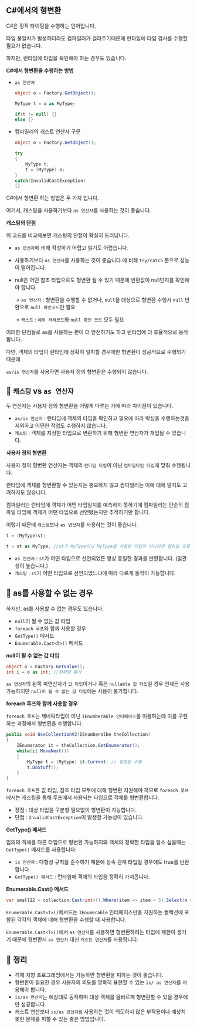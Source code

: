 ## C#에서의 형변환

 C#은 정적 타이핑을 수행하는 언어입니다. 

타입 불일치가 발생하더라도 컴파일러가 걸러주기때문에 런타임에 타입 검사를 수행할 필요가 없습니다.

하지만, 런타임에 타입을 확인해야 하는 경우도 있습니다.

**C#에서 형변환을 수행하는 방법**

- `as 연산자`
    
    ```csharp
    object o = Factory.GetObject();
    
    MyType t = o as MyType;
    
    if(t != null) {}
    else {}
    ```
    
- 컴파일러의 캐스트 연산자 구문
    
    ```csharp
    object o = Factory.GetObject();
    
    try
    {
    	MyType t;
    	t = (MyType) o;
    }
    catch(InvalidCastException)
    {}
    ```
    

C#에서 형변환 하는 방법은 두 가지 입니다.

여기서, 캐스팅을 사용하기보다 `as 연산자`를 사용하는 것이 좋습니다.

**캐스팅의 단점**

위 코드를 비교해보면 캐스팅의 단점이 확실히 드러납니다.

- `as 연산자`에 비해 작성하기 어렵고 읽기도 어렵습니다.
- 사용하기보다 `as 연산자`를 사용하는 것이 좋습니다.에 비해 `try/catch` 문으로 성능이 떨어집니다.
- null은 어떤 참조 타입으로도 형변환 될 수 있기 때문에 반환값이 null인지를 확인해야 합니다.
    
    → `as 연산자` : 형변환을 수행할 수 없거나, `null`을 대상으로 형변환 수행시 `null` 반환으로 `null 확인코드`만 필요
    
    → `캐스트` : `예외 처리코드`와 `null 확인 코드` 모두 필요
    

이러한 단점들로 as를 사용하는 편이 더 안전하기도 하고 런타임에 더 효율적으로 동작합니다.

다만, 객체의 타입이 런타임에 정확히 일치할 경우에만 형변환이 성공적으로 수행되기 때문에

 `as/is 연산자`를 사용하면 사용자 정의 형변환은 수행되지 않습니다.

## 👀 `캐스팅` vs `as 연산자`

두 연산자는 사용자 정의 형변환을 어떻게 다루는 가에 따라 차이점이 있습니다.

- `as/is 연산자` : 런타임에 객체의 타입을 확인하고 필요에 따라 박싱을 수행하는것을 제외하고 어떤한 작업도 수행하지 않습니다.
- `캐스팅` : 객체를 지정한 타입으로 변환하기 위해 형변환 연산자가 개입될 수 있습니다.

**사용자 정의 형변환**

사용자 정의 형변환 연산자는 객체의 `런타임 타입`이 아닌 `컴파일타임 타입`에 맞춰 수행됩니다.

런타임에 객체를 형변환할 수 있는지는 중요하지 않고 컴파일러는 이에 대해 알지도 고려하지도 않습니다. 

컴파일러는 런타임에 객체가 어떤 타입일지를 예측하지 못하기에 컴파일러는 단순히 컴파일 타임에 객체가 어떤 타입으로 선언됐는지만 추적하기만 합니다.

이렇기 때문에 `캐스팅`보다 `as 연산자`를 사용하는 것이 좋습니다.

```csharp
t = (MyType)st; 

t = st as MyType; //st가 MyType이나 MyTpye을 사용한 타입이 아니라면 컴파일 오류
```

- `as 연산자` : `st`가 어떤 타입으로 선언되었든 항상 동일한 경과를 반환합니다. (일관성이 높습니다.)
- `캐스팅`  : `st`가 어떤 타입으로 선언되었느냐에 따라 다르게 동작이 가능합니다.

## 🤨 as를 사용할 수 없는 경우

하지만, as를 사용할 수 없는 경우도 있습니다.

- `null`이 될 수 없는 값 타입
- `foreach 루프`와 함께 사용할 경우
- `GetType()` 메서드
- `Enumerable.Cast<T>()` 메서드

**null이 될 수 없는 값 타입**

```csharp
object o = Factory.GetValue();
int i = o as int; //컴파일 불가
```

`as 연산자`의 왼쪽 피연산자가 `값 타입`이거나 혹은 `nullable 값 타입`일 경우 언제든 사용 가능하지만 `null이 될 수 없는 값 타입`에는 사용이 불가합니다.

**foreach 루프와 함께 사용할 경우**

`foreach 루프`는 제네릭타입이 아닌 `IEnumberable 인터페이스`를 이용하는데 이를 구현하는 과정에서 형변환을 수행합니다.

```csharp
public void UseCollectionV2(IEnumberalbe theCollection)
{
	IEnumerator it = theCollection.GetEnumerator();
	while(it.MoveNext())
	{
		MyType t = (Mytype) it.Current; // 형변환 수행
		t.DoStuff();
	}
}
```

`foreach 루프`은 값 타입, 참조 타입 모두에 대해 형변환 지원해야 하므로 `foreach 루프`에서는 캐스팅을 통해 루프에서 사용되는 타입으로 객체를 형변환합니다.

- 장점 : 대상 타입을 구분할 필요없이 형변환이 가능합니다.
- 단점 : `InvalidCastException`이 발생할 가능성이 있습니다.

**GetType() 메서드**

임의의 객체를 다른 타입으로 형변환 가능하지와 객체의 정확한 타입을 알소 싶을때는 `GetType()` 메서드를 사용합니다.

- `is 연산자` : 다형성 규칙을 준수하기 때문에 상속 관계 타입일 경우에도 true를 반환합니다.
- `GetType() 메서드` : 런타임에 객체의 타입을 정확히 가져옵니다.

**Enumerable.Cast<T>() 메서드**

```csharp
var small22 = collection.Cast<int>().Where(item => item < 5).Select(n => n);
```

`Enumerable.Cast<T>()`메서드는  `IEnumerable` 인터페이스만을 지원하는 컬렉션에 포함된 각각의 객체에 대해 형변환을 수행할 때 사용합니다.

`Enumerable.Cast<T>()`에서  `as 연산자`를 사용하면 형변환하려는 타입에 제한이 생기기 때문에 형변환시  `as 연산자` 대신 `캐스트 연산자`를 사용합니다.

## 📌 정리

- 객체 지향 프로그래밍에서는 가능하면 형변환을 피하는 것이 좋습니다.
- 형변환이 필요한 경우 사용자의 의도를 명확히 표현할 수 있는 `is/ as 연산자`를 사용해야 합니다.
- `is/as 연산자`는 예상대로 동작하며 대상 객체를 올바르게 형변환할 수 있을 경우에만 성공합니다.
- 캐스트 연산보다 `is/as 연산자를` 사용하는 것이 의도하지 않은 부작용이나 예상치 못한 문제를 피할 수 있는 좋은 방법입니다.
